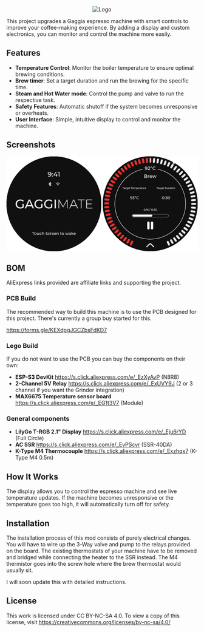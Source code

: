 <p align="center"><img src="docs/assets/logo.png" alt="Logo" width="250px" /></p>


This project upgrades a Gaggia espresso machine with smart controls to improve your coffee-making experience. By adding a display and custom electronics, you can monitor and control the machine more easily.

## Features

- **Temperature Control**: Monitor the boiler temperature to ensure optimal brewing conditions.
- **Brew timer**: Set a target duration and run the brewing for the specific time.
- **Steam and Hot Water mode**: Control the pump and valve to run the respective task.
- **Safety Features**: Automatic shutoff if the system becomes unresponsive or overheats.
- **User Interface**: Simple, intuitive display to control and monitor the machine.

## Screenshots

<img src="docs/assets/standby-screen.png" alt="Standby Screen" width="250px" />
<img src="docs/assets/brew-screen.png" alt="Brew Screen" width="250px" />

## BOM

AliExpress links provided are affiliate links and supporting the project.

### PCB Build

The recommended way to build this machine is to use the PCB designed for this project. There's currently a group buy started for this.

https://forms.gle/KEXdpgJGCZbsFdKD7

### Lego Build

If you do not want to use the PCB you can buy the components on their own:

- **ESP-S3 DevKit** https://s.click.aliexpress.com/e/_EzXyAvP (N8R8)
- **2-Channel 5V Relay** https://s.click.aliexpress.com/e/_ExUVY9J (2 or 3 channel if you want the Grinder integration)
- **MAX6675 Temperature sensor board** https://s.click.aliexpress.com/e/_EG1t3V7 (Module)

### General components

- **LilyGo T-RGB 2.1" Display** https://s.click.aliexpress.com/e/_Eju6rYD (Full Circle)
- **AC SSR** https://s.click.aliexpress.com/e/_EvPScvr (SSR-40DA)
- **K-Type M4 Thermocouple** https://s.click.aliexpress.com/e/_Exzhqx7 (K-Type M4 0.5m)

## How It Works

The display allows you to control the espresso machine and see live temperature updates. If the machine becomes unresponsive or the temperature goes too high, it will automatically turn off for safety.

## Installation

The installation process of this mod consists of purely electrical changes. You will have to wire up the 3-Way valve and pump to the relays provided on the board.
The existing thermostats of your machine have to be removed and bridged while connecting the heater to the SSR instead. The M4 thermistor goes into the screw hole where the brew
thermostat would usually sit.

I will soon update this with detailed instructions.

## License

This work is licensed under CC BY-NC-SA 4.0. To view a copy of this license, visit https://creativecommons.org/licenses/by-nc-sa/4.0/
